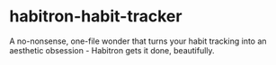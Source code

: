 # habitron-habit-tracker
A no-nonsense, one-file wonder that turns your habit tracking into an aesthetic obsession - Habitron gets it done, beautifully.
